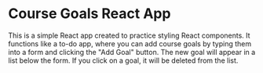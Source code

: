 <h1>Course Goals React App</h1>
<p>This is a simple React app created to practice styling React components. It functions like a to-do app, where you can add course goals by typing them into a form and clicking the "Add Goal" button. The new goal will appear in a list below the form. If you click on a goal, it will be deleted from the list.</p>